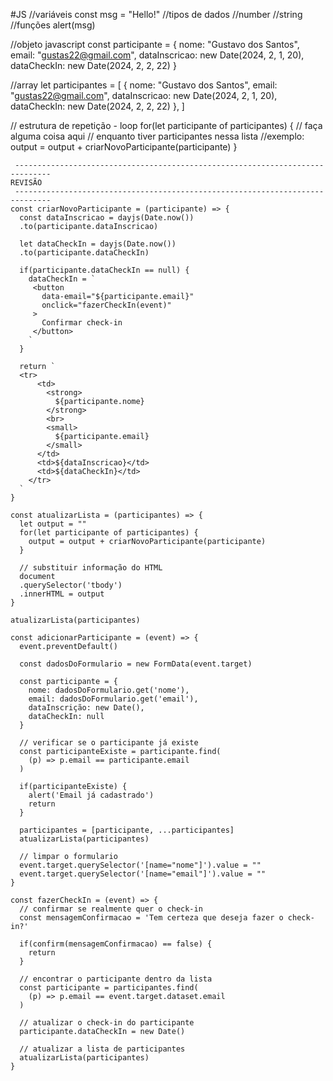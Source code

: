 #JS
//variáveis
const msg = "Hello!"
//tipos de dados
  //number
  //string
//funções
alert(msg)


//objeto javascript
const participante = {
  nome: "Gustavo dos Santos",
  email: "gustas22@gmail.com",
  dataInscricao: new Date(2024, 2, 1, 20),
  dataCheckIn: new Date(2024, 2, 2, 22)
}


//array
let participantes = [
  {
    nome: "Gustavo dos Santos",
    email: "gustas22@gmail.com",
    dataInscricao: new Date(2024, 2, 1, 20),
    dataCheckIn: new Date(2024, 2, 2, 22)
  },
]


// estrutura de repetição - loop
for(let participante of participantes) {
  // faça alguma coisa aqui
  // enquanto tiver participantes nessa lista
  //exemplo:
  output = output + criarNovoParticipante(participante)
}
```
 ------------------------------------------------------------------------------
REVISÃO
 ------------------------------------------------------------------------------
const criarNovoParticipante = (participante) => {
  const dataInscricao = dayjs(Date.now())
  .to(participante.dataInscricao)
  
  let dataCheckIn = dayjs(Date.now())
  .to(participante.dataCheckIn)

  if(participante.dataCheckIn == null) {
    dataCheckIn = `
     <button
       data-email="${participante.email}"
       onclick="fazerCheckIn(event)"
     >
       Confirmar check-in
     </button>
    `
  }

  return `
  <tr>
      <td>
        <strong>
          ${participante.nome}
        </strong>
        <br>
        <small>
          ${participante.email}
        </small>
      </td>
      <td>${dataInscricao}</td>
      <td>${dataCheckIn}</td>
    </tr>
  `
}

const atualizarLista = (participantes) => {
  let output = ""
  for(let participante of participantes) {
    output = output + criarNovoParticipante(participante)
  }

  // substituir informação do HTML
  document
  .querySelector('tbody')
  .innerHTML = output
}

atualizarLista(participantes)

const adicionarParticipante = (event) => {
  event.preventDefault()

  const dadosDoFormulario = new FormData(event.target)

  const participante = {
    nome: dadosDoFormulario.get('nome'),
    email: dadosDoFormulario.get('email'),
    dataInscrição: new Date(),
    dataCheckIn: null
  }

  // verificar se o participante já existe 
  const participanteExiste = participante.find(
    (p) => p.email == participante.email
  )

  if(participanteExiste) {
    alert('Email já cadastrado')
    return
  }

  participantes = [participante, ...participantes]
  atualizarLista(participantes)

  // limpar o formulario 
  event.target.querySelector('[name="nome"]').value = ""
  event.target.querySelector('[name="email"]').value = ""
}

const fazerCheckIn = (event) => {
  // confirmar se realmente quer o check-in
  const mensagemConfirmacao = 'Tem certeza que deseja fazer o check-in?'

  if(confirm(mensagemConfirmacao) == false) {
    return 
  }

  // encontrar o participante dentro da lista
  const participante = participantes.find(
    (p) => p.email == event.target.dataset.email
  )
  
  // atualizar o check-in do participante
  participante.dataCheckIn = new Date()

  // atualizar a lista de participantes
  atualizarLista(participantes)
}